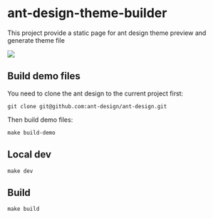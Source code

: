 # ant-design-theme-builder
This project provide a static page for ant design theme preview and generate theme file

![](https://user-images.githubusercontent.com/499870/28161045-5e736220-6805-11e7-8a9c-97079eaf6990.png)

## Build demo files

You need to clone the ant design to the current project first:

```
git clone git@github.com:ant-design/ant-design.git
```

Then build demo files:

```
make build-demo
```

## Local dev

```
make dev
```

## Build

```
make build
```
